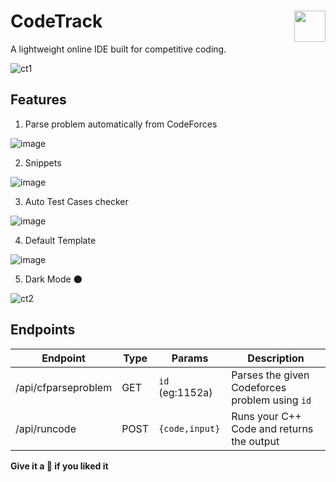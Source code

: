 # CodeTrack <img src="https://user-images.githubusercontent.com/19583729/117125699-82cc9c80-adb7-11eb-936e-f709fc2e9769.png" align="right" height=50/>

A lightweight online IDE built for competitive coding.

![ct1](https://user-images.githubusercontent.com/19583729/117126598-99272800-adb8-11eb-9de7-0157f913ec67.png)


## Features 

1) Parse problem automatically from CodeForces

![image](https://user-images.githubusercontent.com/19583729/117128437-05a32680-adbb-11eb-8bfe-8d91f9dfe37b.png)


2) Snippets

![image](https://user-images.githubusercontent.com/19583729/117128512-24092200-adbb-11eb-90d4-3329bd4ac2fd.png)

3) Auto Test Cases checker

![image](https://user-images.githubusercontent.com/19583729/117128556-34b99800-adbb-11eb-8094-685bfff33878.png)

4) Default Template

![image](https://user-images.githubusercontent.com/19583729/117128834-8c580380-adbb-11eb-8e7f-2c095907ea28.png)


5) Dark Mode 🌑

![ct2](https://user-images.githubusercontent.com/19583729/117126603-9a585500-adb8-11eb-9ba3-30a0c037fb8c.png)


## Endpoints
| Endpoint           | Type |Params | Description                                |
|--------------------|------|-------|--------------------------------------------|
| /api/cfparseproblem | GET  |`id` (eg:1152a) |Parses the given Codeforces problem using `id`|
| /api/runcode        | POST | `{code,input}` |Runs your C++ Code and returns the output|


**Give it a 🌟 if you liked it**

